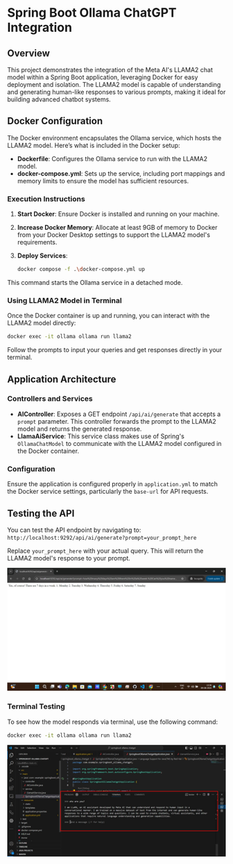 # Spring Boot Ollama ChatGPT Integration

## Overview
This project demonstrates the integration of the Meta AI's LLAMA2 chat model within a Spring Boot application, leveraging Docker for easy deployment and isolation. The LLAMA2 model is capable of understanding and generating human-like responses to various prompts, making it ideal for building advanced chatbot systems.

## Docker Configuration
The Docker environment encapsulates the Ollama service, which hosts the LLAMA2 model. Here’s what is included in the Docker setup:

- **Dockerfile**: Configures the Ollama service to run with the LLAMA2 model.
- **docker-compose.yml**: Sets up the service, including port mappings and memory limits to ensure the model has sufficient resources.

### Execution Instructions
1. **Start Docker**: Ensure Docker is installed and running on your machine.
2. **Increase Docker Memory**: Allocate at least 9GB of memory to Docker from your Docker Desktop settings to support the LLAMA2 model's requirements.
3. **Deploy Services**:

   ```bash
   docker compose -f .\docker-compose.yml up
   ```

This command starts the Ollama service in a detached mode.

### Using LLAMA2 Model in Terminal
Once the Docker container is up and running, you can interact with the LLAMA2 model directly:

```bash
docker exec -it ollama ollama run llama2
```

Follow the prompts to input your queries and get responses directly in your terminal.


## Application Architecture

### Controllers and Services
- **AIController**: Exposes a GET endpoint `/api/ai/generate` that accepts a `prompt` parameter. This controller forwards the prompt to the LLAMA2 model and returns the generated response.
- **LlamaAiService**: This service class makes use of Spring's `OllamaChatModel` to communicate with the LLAMA2 model configured in the Docker container.

### Configuration
Ensure the application is configured properly in `application.yml` to match the Docker service settings, particularly the `base-url` for API requests.

## Testing the API

You can test the API endpoint by navigating to:
`http://localhost:9292/api/ai/generate?prompt=your_prompt_here`

Replace `your_prompt_here` with your actual query. This will return the LLAMA2 model's response to your prompt.

![API Testing](images/APITesting.png "API Testing")


### Terminal Testing
To see how the model responds via terminal, use the following command:

```bash
docker exec -it ollama ollama run llama2
```

![Terminal Testing](images/TerminalTesting.png "Terminal Testing")
